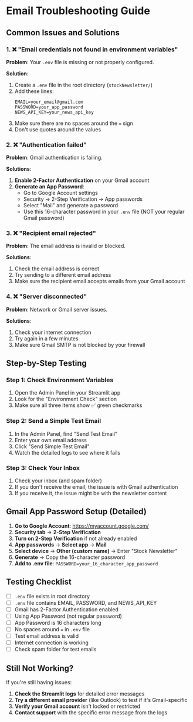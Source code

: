 # Email Troubleshooting Guide

## Common Issues and Solutions

### 1. ❌ "Email credentials not found in environment variables"

**Problem**: Your `.env` file is missing or not properly configured.

**Solution**:
1. Create a `.env` file in the root directory (`stockNewsletter/`)
2. Add these lines:
   ```
   EMAIL=your_email@gmail.com
   PASSWORD=your_app_password
   NEWS_API_KEY=your_news_api_key
   ```
3. Make sure there are no spaces around the `=` sign
4. Don't use quotes around the values

### 2. ❌ "Authentication failed"

**Problem**: Gmail authentication is failing.

**Solutions**:
1. **Enable 2-Factor Authentication** on your Gmail account
2. **Generate an App Password**:
   - Go to Google Account settings
   - Security → 2-Step Verification → App passwords
   - Select "Mail" and generate a password
   - Use this 16-character password in your `.env` file (NOT your regular Gmail password)

### 3. ❌ "Recipient email rejected"

**Problem**: The email address is invalid or blocked.

**Solutions**:
1. Check the email address is correct
2. Try sending to a different email address
3. Make sure the recipient email accepts emails from your Gmail account

### 4. ❌ "Server disconnected"

**Problem**: Network or Gmail server issues.

**Solutions**:
1. Check your internet connection
2. Try again in a few minutes
3. Make sure Gmail SMTP is not blocked by your firewall

## Step-by-Step Testing

### Step 1: Check Environment Variables
1. Open the Admin Panel in your Streamlit app
2. Look for the "Environment Check" section
3. Make sure all three items show ✅ green checkmarks

### Step 2: Send a Simple Test Email
1. In the Admin Panel, find "Send Test Email"
2. Enter your own email address
3. Click "Send Simple Test Email"
4. Watch the detailed logs to see where it fails

### Step 3: Check Your Inbox
1. Check your inbox (and spam folder)
2. If you don't receive the email, the issue is with Gmail authentication
3. If you receive it, the issue might be with the newsletter content

## Gmail App Password Setup (Detailed)

1. **Go to Google Account**: https://myaccount.google.com/
2. **Security tab** → **2-Step Verification**
3. **Turn on 2-Step Verification** if not already enabled
4. **App passwords** → **Select app** → **Mail**
5. **Select device** → **Other (custom name)** → Enter "Stock Newsletter"
6. **Generate** → Copy the 16-character password
7. **Add to .env file**: `PASSWORD=your_16_character_app_password`

## Testing Checklist

- [ ] `.env` file exists in root directory
- [ ] `.env` file contains EMAIL, PASSWORD, and NEWS_API_KEY
- [ ] Gmail has 2-Factor Authentication enabled
- [ ] Using App Password (not regular password)
- [ ] App Password is 16 characters long
- [ ] No spaces around `=` in `.env` file
- [ ] Test email address is valid
- [ ] Internet connection is working
- [ ] Check spam folder for test emails

## Still Not Working?

If you're still having issues:

1. **Check the Streamlit logs** for detailed error messages
2. **Try a different email provider** (like Outlook) to test if it's Gmail-specific
3. **Verify your Gmail account** isn't locked or restricted
4. **Contact support** with the specific error message from the logs
